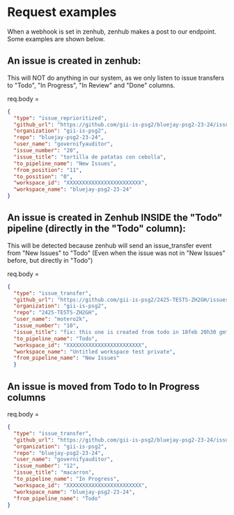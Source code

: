 # Request examples

When a webhook is set in zenhub, zenhub makes a post to our endpoint. Some examples are shown below.

## An issue is created in zenhub:
This will NOT do anything in our system, as we only listen to issue transfers to "Todo", "In Progress", "In Review" and "Done" columns.

req.body =
```json
{
  "type": "issue_reprioritized",
  "github_url": "https://github.com/gii-is-psg2/bluejay-psg2-23-24/issues/20",
  "organization": "gii-is-psg2",
  "repo": "bluejay-psg2-23-24",
  "user_name": "governifyauditor",
  "issue_number": "20",
  "issue_title": "tortilla de patatas con cebolla",
  "to_pipeline_name": "New Issues",
  "from_position": "11",
  "to_position": "0",
  "workspace_id": "XXXXXXXXXXXXXXXXXXXXXXXX",
  "workspace_name": "bluejay-psg2-23-24"
}
```

## An issue is created in Zenhub INSIDE the "Todo" pipeline (directly in the "Todo" column):

This will be detected because zenhub will send an issue_transfer event from "New Issues" to "Todo" (Even when the issue was not in "New Issues" before, but directly in "Todo")

req.body =
```json
{
  "type": "issue_transfer",
  "github_url": "https://github.com/gii-is-psg2/2425-TESTS-ZH2GH/issues/10",
  "organization": "gii-is-psg2",
  "repo": "2425-TESTS-ZH2GH",
  "user_name": "motero2k",
  "issue_number": "10",
  "issue_title": "fix: this one is created from todo in 18feb 20h30 gmt0",
  "to_pipeline_name": "Todo",
  "workspace_id": "XXXXXXXXXXXXXXXXXXXXXXXX",
  "workspace_name": "Untitled workspace test private",
  "from_pipeline_name": "New Issues"
  }
```


## An issue is moved from Todo to In Progress columns

req.body =
```json
{
  "type": "issue_transfer",
  "github_url": "https://github.com/gii-is-psg2/bluejay-psg2-23-24/issues/12",
  "organization": "gii-is-psg2",
  "repo": "bluejay-psg2-23-24",
  "user_name": "governifyauditor",
  "issue_number": "12",
  "issue_title": "macarron",
  "to_pipeline_name": "In Progress",
  "workspace_id": "XXXXXXXXXXXXXXXXXXXXXXXX",
  "workspace_name": "bluejay-psg2-23-24",
  "from_pipeline_name": "Todo"
}


```